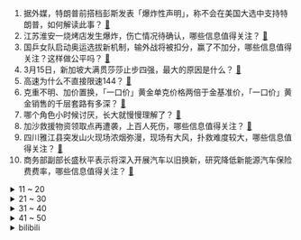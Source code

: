 1. 据外媒，特朗普前搭档彭斯发表「爆炸性声明」，称不会在美国大选中支持特朗普，如何解读此事？ [:link:](https://www.zhihu.com/question/648805272)
2. 江苏淮安一烧烤店发生爆炸，伤亡情况待确认，哪些信息值得关注？ [:link:](https://www.zhihu.com/question/648872028)
3. 国乒女队启动奥运选拔新机制，输外战将被扣分，赢了不加分，哪些信息值得关注？这样做公平吗？ [:link:](https://www.zhihu.com/question/648818827)
4. 3月15日，新加坡大满贯莎莎止步四强，最大的原因是什么？ [:link:](https://www.zhihu.com/question/648655424)
5. 高速为什么不直接限速144？ [:link:](https://www.zhihu.com/question/645031924)
6. 克重不明、加价置换，「一口价」黄金单克价格两倍于金基准价，「一口价」黄金销售的千层套路有多深？ [:link:](https://www.zhihu.com/question/648791488)
7. 哪个角色小时候讨厌，长大就慢慢理解了？ [:link:](https://www.zhihu.com/question/647221031)
8. 加沙救援物资领取点再遭袭，上百人死伤，哪些信息值得关注？ [:link:](https://www.zhihu.com/question/648694935)
9. 四川雅江县突发山火现场浓烟弥漫，现场有大风，扑救难度较大，哪些信息值得关注？ [:link:](https://www.zhihu.com/question/648866577)
10. 商务部副部长盛秋平表示将深入开展汽车以旧换新，研究降低新能源汽车保险费费率，哪些信息值得关注？ [:link:](https://www.zhihu.com/question/648844719)
<details>
<summary>11 ~ 20</summary>

11. 消字号产品被宣传能治 HPV 病毒感染，一毫升卖几十元，疗程收费过万，功能或相当于碘伏，如何看待此事？ [:link:](https://www.zhihu.com/question/648791464)
12. 法国为什么硬刚俄罗斯？ [:link:](https://www.zhihu.com/question/648043410)
13. 为什么部分读者会认为黛玉家世显赫？ [:link:](https://www.zhihu.com/question/553532883)
14. 如何看待《一人之下》的似冲和澄真? [:link:](https://www.zhihu.com/question/648615447)
15. 波音 737Max 飞机发动机问题将需要一年时间修复，适飞认证程序将推迟，有何影响？哪些信息值得关注？ [:link:](https://www.zhihu.com/question/648791480)
16. 波音供应商工作一幕曝光，机械师装舱门时用液体皂当润滑剂，完事后简单擦拭，暴露了哪些问题？如何看待此事？ [:link:](https://www.zhihu.com/question/648389814)
17. 彩票中奖了一定要捐款吗？ [:link:](https://www.zhihu.com/question/436476365)
18. 最后一个下飞机，下飞机后发现摆渡车开走了，怎么办？ [:link:](https://www.zhihu.com/question/427909101)
19. 如何评价电影《功夫熊猫4》？ [:link:](https://www.zhihu.com/question/630002303)
20. 「失踪」传言百出，凯特王妃为何仍不露面？有哪些细节值得关注？ [:link:](https://www.zhihu.com/question/648813532)
</details>
<details>
<summary>21 ~ 30</summary>

21. 如何看待和平精英误导未成年充值、隐藏消费？玩的是射击游戏还是文字游戏？ [:link:](https://www.zhihu.com/question/648686915)
22. 电影《小时代》对上流社会的表现靠谱吗？ [:link:](https://www.zhihu.com/question/21454378)
23. 晚来天欲雪，下一句怎么接? [:link:](https://www.zhihu.com/question/647892641)
24. 甘肃天水麻辣烫将成立餐饮协会，今后或能买到天水麻辣烫料包，天水麻辣烫转向产业还有多远？ [:link:](https://www.zhihu.com/question/648715317)
25. 如何评价电影《沙丘 2》？ [:link:](https://www.zhihu.com/question/648099224)
26. 如何比较港三（香港大学、香港科技大学、香港中文大学）? [:link:](https://www.zhihu.com/question/585797801)
27. 如何评价惠英红和刘浩存主演的电影《灿烂的她》？ [:link:](https://www.zhihu.com/question/648688107)
28. 王艺迪落选奥运单打，总教练李隼「她已不适合参与单打竞争」，你支持这个决定吗？还有哪些信息值得关注？ [:link:](https://www.zhihu.com/question/648848294)
29. 内存条的增加能否提高 CPU 的性能？ [:link:](https://www.zhihu.com/question/642170978)
30. 23/24赛季欧冠8强中，最有可能晋级4强的球队是谁？ [:link:](https://www.zhihu.com/question/648728283)
</details>
<details>
<summary>31 ~ 40</summary>

31. 乔任梁被「AI复活」其父回应：未经同意，希望尽快下架。如何从法律方面解读数字永生？你能接受数字永生吗？ [:link:](https://www.zhihu.com/question/648920370)
32. 听花酒回应被 3·15 点名，称成立专项小组，全面整改，首都机场连夜拆除听花酒广告牌，如何看待此事？ [:link:](https://www.zhihu.com/question/648785062)
33. 如果把古文里所有动物换成猫，把所有“也”换成“喵”，会怎么样？ [:link:](https://www.zhihu.com/question/644523477)
34. 女人这辈子最大的底气是什么？ [:link:](https://www.zhihu.com/question/646071490)
35. 如何评价 2024 省考申论的难度？你考得怎么样？ [:link:](https://www.zhihu.com/question/648833238)
36. 东方甄选回应卖 315 点名槽头肉扣肉：系合作商家商品，可联系客服办理仅退款，该处理方式是否妥当？ [:link:](https://www.zhihu.com/question/648843306)
37. 中泰互免签证半月，昆明口岸涉泰入境旅客环比增长866%，哪些信息值得关注？ [:link:](https://www.zhihu.com/question/648883532)
38. 如何评价 2024 省考行测的题型和难度？你考得怎么样？ [:link:](https://www.zhihu.com/question/648789736)
39. 有哪些祝福生日的浪漫古诗词？ [:link:](https://www.zhihu.com/question/645768288)
40. 古代锁子甲防御有多强？ [:link:](https://www.zhihu.com/question/47731136)
</details>
<details>
<summary>41 ~ 50</summary>

41. 如何看待《FF7 重生》销量不及 FF16 ，是因为定价太高了吗？ [:link:](https://www.zhihu.com/question/648654644)
42. 如何看待 崩坏：星穹铁道 2.1前瞻中对内鬼的表态？ [:link:](https://www.zhihu.com/question/648875819)
43. 2024 LPL 春季赛BLG 2:0 WBG，如何评价这场比赛？ [:link:](https://www.zhihu.com/question/648856462)
44. 你有没有随手一拍却很满意的照片? [:link:](https://www.zhihu.com/question/372636323)
45. 如何评价《崩坏：星穹铁道》2.1版本「狂热奔向深渊」前瞻特别节目？ [:link:](https://www.zhihu.com/question/648867376)
46. 冲牙器市场高达百亿，为什么牙医却不建议用？是不是智商税？ [:link:](https://www.zhihu.com/question/648030863)
47. 你曾经吃到什么东西，让你泪流满面? [:link:](https://www.zhihu.com/question/565537890)
48. 2024 LPL 春季赛FPX 2:0 iG，如何评价这场比赛？ [:link:](https://www.zhihu.com/question/648726029)
49. 又有多家医院停止产科分娩服务，称「业务方向调整、适应管理要求 」，如何看待？会有哪些影响？ [:link:](https://www.zhihu.com/question/648647182)
50. 梅菜扣肉是糟头肉，淀粉肠里含骨泥！你印象中315晚会最“炸裂”的曝光是？ [:link:](https://www.zhihu.com/question/648751878)
</details><details>
<summary>bilibili</summary>

</details>